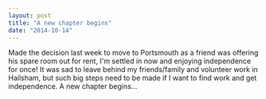 ```yaml
---
layout: post
title: "A new chapter begins"
date: "2014-10-14"
---
```


Made the decision last week to move to Portsmouth as a friend was offering his spare room out for rent, I'm settled in now and enjoying independence for once! It was sad to leave behind my friends/family and volunteer work in Hailsham, but such big steps need to be made if I want to find work and get independence. A new chapter begins...
